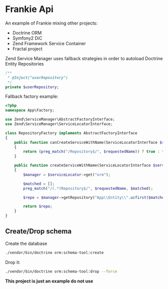# Frankie Api

An example of Frankie mixing other projects:

 * Doctrine ORM
 * Symfony2 DiC
 * Zend Framework Service Container
 * Fractal project

Zend Service Manager uses fallback strategies in order to autoload Doctrine
Entity Repositories

```php
/**
 * @Inject("userRepository")
 */
private $userRepository;
```

Fallback factory example:

```php
<?php
namespace App\Factory;

use Zend\ServiceManager\AbstractFactoryInterface;
use Zend\ServiceManager\ServiceLocatorInterface;

class RepositoryFactory implements AbstractFactoryInterface
{
    public function canCreateServiceWithName(ServiceLocatorInterface $serviceLocator, $name, $requestedName)
    {
        return (preg_match("/Repository$/", $requestedName)) ? true : false;
    }

    public function createServiceWithName(ServiceLocatorInterface $serviceLocator, $name, $requestedName)
    {
        $manager = $serviceLocator->get("orm");

        $matched = [];
        preg_match("/(.*)Repository$/", $requestedName, $matched);

        $repo = $manager->getRepository("App\\Entity\\".ucfirst($matched[1]));

        return $repo;
    }
}
```

## Create/Drop schema

Create the database

```sh
./vendor/bin/doctrine orm:schema-tool:create
```

Drop it:

```sh
./vendor/bin/doctrine orm:schema-tool:drop --force
```


**This project is just an example do not use**

